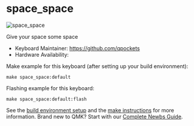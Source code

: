 # space_space

![space_space](https://imgur.com/a/L9lNn6t)

Give your space some space  

* Keyboard Maintainer: https://github.com/qpockets
* Hardware Availability: 

Make example for this keyboard (after setting up your build environment):

    make space_space:default

Flashing example for this keyboard:

    make space_space:default:flash

See the [build environment setup](https://docs.qmk.fm/#/getting_started_build_tools) and the [make instructions](https://docs.qmk.fm/#/getting_started_make_guide) for more information. Brand new to QMK? Start with our [Complete Newbs Guide](https://docs.qmk.fm/#/newbs).
